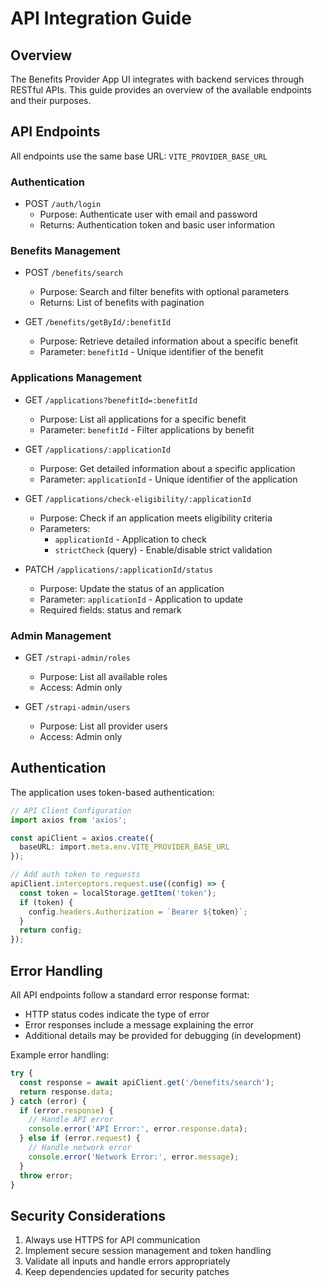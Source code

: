 # API Integration Guide

## Overview

The Benefits Provider App UI integrates with backend services through RESTful APIs. This guide provides an overview of the available endpoints and their purposes.

## API Endpoints

All endpoints use the same base URL: `VITE_PROVIDER_BASE_URL`

### Authentication
- POST `/auth/login`
  - Purpose: Authenticate user with email and password
  - Returns: Authentication token and basic user information

### Benefits Management
- POST `/benefits/search`
  - Purpose: Search and filter benefits with optional parameters
  - Returns: List of benefits with pagination

- GET `/benefits/getById/:benefitId`
  - Purpose: Retrieve detailed information about a specific benefit
  - Parameter: `benefitId` - Unique identifier of the benefit

### Applications Management
- GET `/applications?benefitId=:benefitId`
  - Purpose: List all applications for a specific benefit
  - Parameter: `benefitId` - Filter applications by benefit

- GET `/applications/:applicationId`
  - Purpose: Get detailed information about a specific application
  - Parameter: `applicationId` - Unique identifier of the application

- GET `/applications/check-eligibility/:applicationId`
  - Purpose: Check if an application meets eligibility criteria
  - Parameters: 
    - `applicationId` - Application to check
    - `strictCheck` (query) - Enable/disable strict validation

- PATCH `/applications/:applicationId/status`
  - Purpose: Update the status of an application
  - Parameter: `applicationId` - Application to update
  - Required fields: status and remark

### Admin Management
- GET `/strapi-admin/roles`
  - Purpose: List all available roles
  - Access: Admin only

- GET `/strapi-admin/users`
  - Purpose: List all provider users
  - Access: Admin only

## Authentication

The application uses token-based authentication:

```typescript
// API Client Configuration
import axios from 'axios';

const apiClient = axios.create({
  baseURL: import.meta.env.VITE_PROVIDER_BASE_URL
});

// Add auth token to requests
apiClient.interceptors.request.use((config) => {
  const token = localStorage.getItem('token');
  if (token) {
    config.headers.Authorization = `Bearer ${token}`;
  }
  return config;
});
```

## Error Handling

All API endpoints follow a standard error response format:
- HTTP status codes indicate the type of error
- Error responses include a message explaining the error
- Additional details may be provided for debugging (in development)

Example error handling:
```typescript
try {
  const response = await apiClient.get('/benefits/search');
  return response.data;
} catch (error) {
  if (error.response) {
    // Handle API error
    console.error('API Error:', error.response.data);
  } else if (error.request) {
    // Handle network error
    console.error('Network Error:', error.message);
  }
  throw error;
}
```

## Security Considerations

1. Always use HTTPS for API communication
2. Implement secure session management and token handling
3. Validate all inputs and handle errors appropriately
4. Keep dependencies updated for security patches
